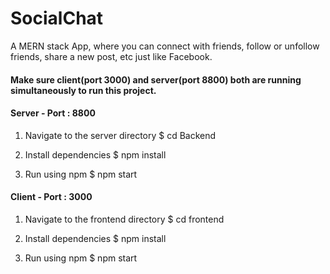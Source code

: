 # SocialChat

A MERN stack App, where you can connect with friends, follow or unfollow friends, share a new post, etc just like Facebook.

#### Make sure client(port 3000) and server(port 8800) both are running simultaneously to run this project.

#### Server - Port : 8800

1. Navigate to the server directory
   $ cd Backend

2. Install dependencies
   $ npm install

3. Run using npm
   $ npm start

#### Client - Port : 3000

1. Navigate to the frontend directory
   $ cd frontend

2. Install dependencies
   $ npm install

3. Run using npm
   $ npm start
